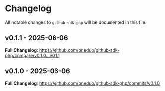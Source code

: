# Changelog

All notable changes to `github-sdk-php` will be documented in this file.

## v0.1.1 - 2025-06-06

**Full Changelog**: https://github.com/oneduo/github-sdk-php/compare/v0.1.0...v0.1.1

## v0.1.0 - 2025-06-06

**Full Changelog**: https://github.com/oneduo/github-sdk-php/commits/v0.1.0
